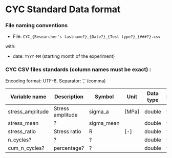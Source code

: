 # CYC Standard Data format

### File naming conventions

- File: `CYC_{Researcher's lastname?}_{Date?}_{Test type?}_{###?}.csv`

with:

- date: `YYYY-MM` (starting month of the experiment)

### CYC CSV files standards (column names must be exact) :

Encoding format: UTF-8, Separator: ',' (comma)


| Variable name        | Description                            | Symbol     | Unit    | Data type | Mandatory          |
|----------------------|----------------------------------------|------------|---------|-----------|--------------------|
| stress_amplitude     | Stress amplitude                       | sigma_a    | [MPa]   | double    | y                  |
| stress_mean          | ?                                      | sigma_mean |         | double    | y                  |
| stress_ratio         | Stress ratio                           | R          | [-]     | double    | y                  |
| n_cycles?            | ?                                      | ?          |         | double    | y                  |
| cum_n_cycles?        | percentage?                            | ?          |         | double    | y                  |
